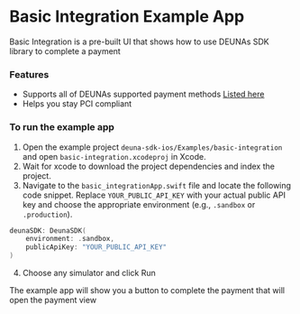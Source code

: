 # Basic Integration Example App

Basic Integration is a pre-built UI that shows how to use DEUNAs SDK library to complete a payment

### Features
- Supports all of DEUNAs supported payment methods [Listed here](https://docs.deuna.com/docs)
- Helps you stay PCI compliant


### To run the example app

1. Open the example project `deuna-sdk-ios/Examples/basic-integration` and open `basic-integration.xcodeproj` in Xcode.
2. Wait for xcode to download the project dependencies and index the project.
3. Navigate to the `basic_integrationApp.swift` file and locate the following code snippet. Replace `YOUR_PUBLIC_API_KEY` with your actual public API key and choose the appropriate environment (e.g., `.sandbox` or `.production`).

```swift
deunaSDK: DeunaSDK(
    environment: .sandbox, 
    publicApiKey: "YOUR_PUBLIC_API_KEY"
)
```
4. Choose any simulator and click Run

The example app will show you a button to complete the payment that will open the payment view